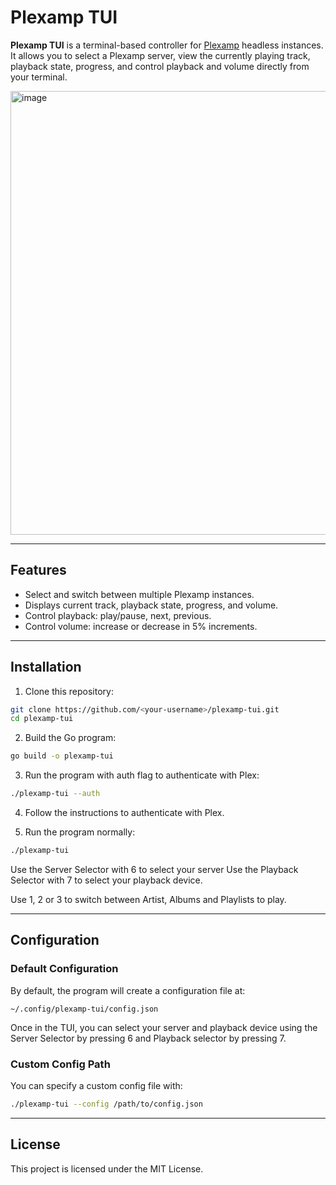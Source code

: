# Plexamp TUI

**Plexamp TUI** is a terminal-based controller for [Plexamp](https://plexamp.com) headless instances.
It allows you to select a Plexamp server, view the currently playing track, playback state, progress, and control playback and volume directly from your terminal.

<img width="1270" height="710" alt="image" src="https://github.com/user-attachments/assets/77628efb-ca4b-403a-9779-4f4a94b4e046" />


---

## Features

* Select and switch between multiple Plexamp instances.
* Displays current track, playback state, progress, and volume.
* Control playback: play/pause, next, previous.
* Control volume: increase or decrease in 5% increments.

---

## Installation

1. Clone this repository:

```bash
git clone https://github.com/<your-username>/plexamp-tui.git
cd plexamp-tui
```

2. Build the Go program:

```bash
go build -o plexamp-tui
```

3. Run the program with auth flag to authenticate with Plex:

```bash
./plexamp-tui --auth
```

4. Follow the instructions to authenticate with Plex.

5. Run the program normally:

```bash
./plexamp-tui
```

Use the Server Selector with 6 to select your server
Use the Playback Selector with 7 to select your playback device. 


Use 1, 2 or 3 to switch between Artist, Albums and Playlists to play. 

---

## Configuration

### Default Configuration

By default, the program will create a configuration file at:

```
~/.config/plexamp-tui/config.json
```

Once in the TUI, you can select your server and playback device using the Server Selector by pressing 6 and Playback selector by pressing 7.


### Custom Config Path

You can specify a custom config file with:

```bash
./plexamp-tui --config /path/to/config.json
```
---

## License

This project is licensed under the MIT License.

